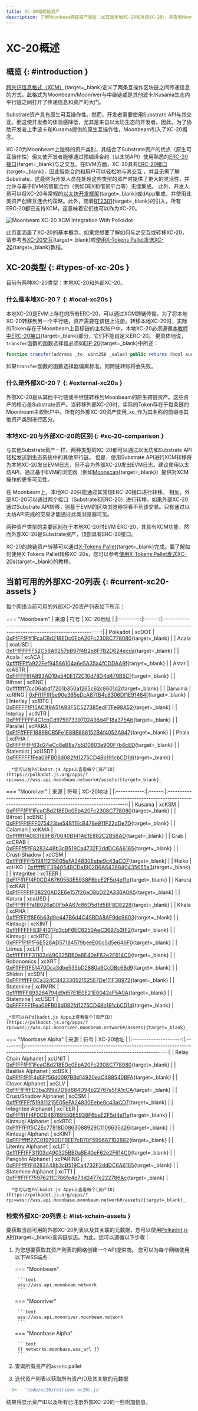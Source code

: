 ```yaml
---
title: XC-20和跨链资产
description: 了解Moonbeam跨链资产类型（尤其是本地XC-20和外部XC-20），并查看Moonbeam上的外部XC-20列表。
---
```


# XC-20概述

## 概览 {: #introduction }

[跨共识信息格式（XCM）](https://wiki.polkadot.network/docs/learn-crosschain){target=_blank}定义了两条互操作区块链之间传递信息的方式。此格式为Moonbeam/Moonriver与中继链或是其他波卡/Kusama生态内平行链之间打开了传递信息和资产的大门。

Substrate资产具有原生可互操作性。然而，开发者需要使用Substrate API与其交互。而这使开发者的体验感降低，尤其是来自以太坊生态的开发者。因此，为了协助开发者上手波卡和Kusama提供的原生互操作性，Moonbeam引入了XC-20概念。

XC-20为Moonbeam上独特的资产类别，其结合了Substrate资产的优点（原生可互操作性）但又使开发者能够通过预编译合约（以太坊API）使用熟悉的[ERC-20接口](/builders/interoperability/xcm/xc20/interact#the-erc20-interface){target=_blank}与之交互。在EVM方面，XC-20具有[ERC-20接口](/builders/interoperability/xcm/xc20/interact#the-erc20-interface){target=_blank}，因此智能合约和用户可以轻松地与其交互 ，并且无需了解 Substrate。这最终为开发人员在处理这些类型的资产时提供了更大的灵活性，并允许与基于EVM的智能合约（例如DEX和借贷平台等）无缝集成。 此外，开发人员可以将XC-20与常规的[以太坊开发框架](/builders/build/eth-api/dev-env/){target=_blank}或dApp集成，并使用此类资产创建互连合约策略。此外，随着[RT2301](https://github.com/moonbeam-foundation/moonbeam/tree/runtime-2301){target=_blank}的引入，所有ERC-20都已支持XCM，这意味着它们也可以作为XC-20。

![Moonbeam XC-20 XCM Integration With Polkadot](/images/builders/interoperability/xcm/overview/overview-4.png)

此页面涵盖了XC-20的基本概念，如果您想要了解如何与之交互或转移XC-20，请参考[与XC-20交互](/builders/interoperability/xcm/xc20/interact){target=_blank}或[使用X-Tokens Pallet发送XC-20](/builders/interoperability/xcm/xc20/xtokens){target=_blank}教程。

## XC-20类型 {: #types-of-xc-20s }

目前有两种XC-20类型：本地XC-20和外部XC-20。

### 什么是本地XC-20？ {: #local-xc20s }

本地XC-20是EVM上存在的所有ERC-20，可以通过XCM跨链传输。为了将本地XC-20转移到另一个平行链，资产需要在该链上注册。转移本地XC-20时，实际的Token存在于Moonbeam上目标链的主权账户中。本地XC-20必须遵循[本教程中ERC-20接口](/builders/interoperability/xcm/xc20/interact#the-erc20-interface){target=_blank}部分，它们不能自定义ERC-20。 更具体地说，`transfer`函数的函数选择器必须如[EIP-20](https://eips.ethereum.org/EIPS/eip-20){target=_blank}中所述：

```js
function transfer(address _to, uint256 _value) public returns (bool success)
```

如果`transfer`函数的函数选择器偏离标准，则跨链转账将会失败。

### 什么是外部XC-20？ {: #external-xc20s }

外部XC-20是从其他平行链或中继链转移到Moonbeam的原生跨链资产。这些资产的核心是Substrate资产。当转移外部XC-20时，实际的Token存在于每条链的Moonbeam主权账户中。所有的外部XC-20资产使用_xc_作为其名称的前缀与其他资产类别进行区分。

### 本地XC-20与外部XC-20的区别 {: #xc-20-comparison }

与其他Substrate资产一样，两种类型的XC-20都可以通过以太坊和Substrate API轻松发送到生态系统中的其他平行链。 但是，使用Substrate API进行XCM转移将为本地XC-20发出EVM日志，但不会为外部XC-20发出EVM日志。建议使用以太坊API，通过基于EVM的浏览器（例如[Moonscan](https://moonscan.io){target=_blank}）提供对XCM操作的更多可见性。

在 Moonbeam上，本地XC-20只能通过其常规ERC-20接口进行转移。 相反，外部XC-20可以通过两个接口（Substrate和ERC-20）进行转移。如果外部XC-20通过Substrate API转移，则基于EVM的区块浏览器将看不到该交易。只有通过以太坊API完成的交易才能通过此类浏览器可见。

两种资产类型的主要区别在于本地XC-20时EVM ERC-20，其具有XCM功能，然而外部XC-20是Substrate资产，顶部具有ERC-20接口。

XC-20的跨链资产转移可以通过[X-Tokens Pallet](/builders/interoperability/xcm/xc20/xtokens/){target=_blank}完成。要了解如何使用X-Tokens Pallet转移XC-20s，您可以参考[使用X-Tokens Pallet发送XC-20s](/builders/interoperability/xcm/xc20/xtokens){target=_blank}的教程。

## 当前可用的外部XC-20列表 {: #current-xc20-assets }

每个网络当前可用的外部XC-20资产列表如下所示：

=== "Moonbeam"
    |   来源    |  符号  |                                                             XC-20地址                                                             |
    |:---------:|:------:|:---------------------------------------------------------------------------------------------------------------------------------:|
    | Polkadot  | xcDOT  | [0xFfFFfFff1FcaCBd218EDc0EbA20Fc2308C778080](https://moonscan.io/token/0xFfFFfFff1FcaCBd218EDc0EbA20Fc2308C778080){target=_blank} |
    |   Acala   | xcaUSD | [0xfFfFFFFF52C56A9257bB97f4B2b6F7B2D624ecda](https://moonscan.io/token/0xfFfFFFFF52C56A9257bB97f4B2b6F7B2D624ecda){target=_blank} |
    |   Acala   | xcACA  | [0xffffFFffa922Fef94566104a6e5A35a4fCDDAA9f](https://moonscan.io/token/0xffffFFffa922Fef94566104a6e5A35a4fCDDAA9f){target=_blank} |
    |   Astar   | xcASTR | [0xFfFFFfffA893AD19e540E172C10d78D4d479B5Cf](https://moonscan.io/token/0xFfFFFfffA893AD19e540E172C10d78D4d479B5Cf){target=_blank} |
    |  Bifrost  | xcBNC  | [0xffffffff7cc06abdf7201b350a1265c62c8601d2](https://moonscan.io/token/0xffffffff7cc06abdf7201b350a1265c62c8601d2){target=_blank} |
    | Darwinia  | xcRING | [0xFfffFfff5e90e365eDcA87fB4c8306Df1E91464f](https://moonscan.io/token/0xFfffFfff5e90e365eDcA87fB4c8306Df1E91464f){target=_blank} |
    | Interlay  | xcIBTC | [0xFFFFFfFf5AC1f9A51A93F5C527385edF7Fe98A52](https://moonscan.io/token/0xFFFFFfFf5AC1f9A51A93F5C527385edF7Fe98A52){target=_blank} |
    | Interlay  | xcINTR | [0xFffFFFFF4C1cbCd97597339702436d4F18a375Ab](https://moonscan.io/token/0xFffFFFFF4C1cbCd97597339702436d4F18a375Ab){target=_blank} |
    | Parallel  | xcPARA | [0xFfFffFFF18898CB5Fe1E88E668152B4f4052A947](https://moonscan.io/token/0xFfFffFFF18898CB5Fe1E88E668152B4f4052A947){target=_blank} |
    |   Phala   | xcPHA  | [0xFFFfFfFf63d24eCc8eB8a7b5D0803e900F7b6cED](https://moonscan.io/token/0xFFFfFfFf63d24eCc8eB8a7b5D0803e900F7b6cED){target=_blank} |
    | Statemint | xcUSDT | [0xFFFFFFfFea09FB06d082fd1275CD48b191cbCD1d](https://moonscan.io/token/0xFFFFFFfFea09FB06d082fd1275CD48b191cbCD1d){target=_blank} |

     _*您可以在Polkadot.js Apps上查看每个[资产ID](https://polkadot.js.org/apps/?rpc=wss://wss.api.moonbeam.network#/assets){target=_blank}_

=== "Moonriver"
    |     来源     |  符号  |                                                                  XC-20地址                                                                  |
    |:------------:|:------:|:-------------------------------------------------------------------------------------------------------------------------------------------:|
    |    Kusama    | xcKSM  | [0xFfFFfFff1FcaCBd218EDc0EbA20Fc2308C778080](https://moonriver.moonscan.io/token/0xffffffff1fcacbd218edc0eba20fc2308c778080){target=_blank} |
    |   Bifrost    | xcBNC  | [0xFFfFFfFFF075423be54811EcB478e911F22dDe7D](https://moonriver.moonscan.io/token/0xFFfFFfFFF075423be54811EcB478e911F22dDe7D){target=_blank} |
    |   Calamari   | xcKMA  | [0xffffffffA083189F870640B141AE1E882C2B5BAD](https://moonriver.moonscan.io/token/0xffffffffA083189F870640B141AE1E882C2B5BAD){target=_blank} |
    |     Crab     | xcCRAB | [0xFFFffFfF8283448b3cB519Ca4732F2ddDC6A6165](https://moonriver.moonscan.io/token/0xFFFffFfF8283448b3cB519Ca4732F2ddDC6A6165){target=_blank} |
    | Crust-Shadow | xcCSM  | [0xffFfFFFf519811215E05eFA24830Eebe9c43aCD7](https://moonriver.moonscan.io/token/0xffFfFFFf519811215E05eFA24830Eebe9c43aCD7){target=_blank} |
    |    Heiko     | xcHKO  | [0xffffffFF394054BCDa1902B6A6436840435655a3](https://moonriver.moonscan.io/token/0xffffffFF394054BCDa1902B6A6436840435655a3){target=_blank} |
    |  Integritee  | xcTEER | [0xFfFfffFf4F0CD46769550E5938F6beE2F5d4ef1e](https://moonriver.moonscan.io/token/0xFfFfffFf4F0CD46769550E5938F6beE2F5d4ef1e){target=_blank} |
    |    Karura    | xcKAR  | [0xFfFFFFfF08220AD2E6e157f26eD8bD22A336A0A5](https://moonriver.moonscan.io/token/0xFfFFFFfF08220AD2E6e157f26eD8bD22A336A0A5){target=_blank} |
    |    Karura    | xcaUSD | [0xFfFffFFfa1B026a00FbAA67c86D5d1d5BF8D8228](https://moonriver.moonscan.io/token/0xFfFffFFfa1B026a00FbAA67c86D5d1d5BF8D8228){target=_blank} |
    |    Khala     | xcPHA  | [0xffFfFFff8E6b63d9e447B6d4C45BDA8AF9dc9603](https://moonriver.moonscan.io/token/0xffFfFFff8E6b63d9e447B6d4C45BDA8AF9dc9603){target=_blank} |
    |   Kintsugi   | xcKINT | [0xfffFFFFF83F4f317d3cbF6EC6250AeC3697b3fF2](https://moonriver.moonscan.io/token/0xfffFFFFF83F4f317d3cbF6EC6250AeC3697b3fF2){target=_blank} |
    |   Kintsugi   | xckBTC | [0xFFFfFfFfF6E528AD57184579beeE00c5d5e646F0](https://moonriver.moonscan.io/token/0xFFFfFfFfF6E528AD57184579beeE00c5d5e646F0){target=_blank} |
    |    Litmus    | xcLIT  | [0xfffFFfFF31103d490325BB0a8E40eF62e2F614C0](https://moonriver.moonscan.io/token/0xfffFFfFF31103d490325BB0a8E40eF62e2F614C0){target=_blank} |
    |  Robonomics  | xcXRT  | [0xFffFFffF51470Dca3dbe535bD2880a9CcDBc6Bd9](https://moonriver.moonscan.io/token/0xFffFFffF51470Dca3dbe535bD2880a9CcDBc6Bd9){target=_blank} |
    |    Shiden    | xcSDN  | [0xFFFfffFF0Ca324C842330521525E7De111F38972](https://moonriver.moonscan.io/token/0xFFFfffFF0Ca324C842330521525E7De111F38972){target=_blank} |
    |  Statemine   | xcRMRK | [0xffffffFF893264794d9d57E1E0E21E0042aF5A0A](https://moonriver.moonscan.io/token/0xffffffFF893264794d9d57E1E0E21E0042aF5A0A){target=_blank} |
    |  Statemine   | xcUSDT | [0xFFFFFFfFea09FB06d082fd1275CD48b191cbCD1d](https://moonriver.moonscan.io/token/0xFFFFFFfFea09FB06d082fd1275CD48b191cbCD1d){target=_blank} |

    _*您可以在Polkadot.js Apps上查看每个[资产ID](https://polkadot.js.org/apps/?rpc=wss://wss.api.moonriver.moonbeam.network#/assets){target=_blank}_

=== "Moonbase Alpha"
    |         来源          |   符号   |                                                                 XC-20地址                                                                  |
    |:---------------------:|:--------:|:------------------------------------------------------------------------------------------------------------------------------------------:|
    | Relay Chain Alphanet  |  xcUNIT  | [0xFfFFfFff1FcaCBd218EDc0EbA20Fc2308C778080](https://moonbase.moonscan.io/token/0xFfFFfFff1FcaCBd218EDc0EbA20Fc2308C778080){target=_blank} |
    |   Basilisk Alphanet   |  xcBSX   | [0xFFfFfFfF4d0Ff56d0097BBd14920eaC488540BFA](https://moonbase.moonscan.io/token/0xFFfFfFfF4d0Ff56d0097BBd14920eaC488540BFA){target=_blank} |
    |    Clover Alphanet    |  xcCLV   | [0xFfFfFffFD3ba399d7D9d684D94b22767a5FA1cCA](https://moonbase.moonscan.io/token/0xFfFfFffFD3ba399d7D9d684D94b22767a5FA1cCA){target=_blank} |
    | Crust/Shadow Alphanet |  xcCSM   | [0xffFfFFFf519811215E05eFA24830Eebe9c43aCD7](https://moonbase.moonscan.io/token/0xffFfFFFf519811215E05eFA24830Eebe9c43aCD7){target=_blank} |
    |  Integritee Alphanet  |  xcTEER  | [0xFfFfffFf4F0CD46769550E5938F6beE2F5d4ef1e](https://moonbase.moonscan.io/token/0xFfFfffFf4F0CD46769550E5938F6beE2F5d4ef1e){target=_blank} |
    |   Kintsugi Alphanet   |  xckBTC  | [0xFffFfFff5C2Ec77818D0863088929C1106635d26](https://moonbase.moonscan.io/token/0xFffFfFff5C2Ec77818D0863088929C1106635d26){target=_blank} |
    |   Kintsugi Alphanet   |  xcKINT  | [0xFFFfffff27C019790DFBEE7cB70F5996671B2882](https://moonbase.moonscan.io/token/0xFFFfffff27C019790DFBEE7cB70F5996671B2882){target=_blank} |
    |   Litentry Alphanet   |  xcLIT   | [0xfffFFfFF31103d490325BB0a8E40eF62e2F614C0](https://moonbase.moonscan.io/token/0xfffFFfFF31103d490325BB0a8E40eF62e2F614C0){target=_blank} |
    |   Pangolin Alphanet   | xcPARING | [0xFFFffFfF8283448b3cB519Ca4732F2ddDC6A6165](https://moonbase.moonscan.io/token/0xFFFffFfF8283448b3cB519Ca4732F2ddDC6A6165){target=_blank} |
    |  Statemine Alphanet   |  xcTT1   | [0xfFffFfFf75976211C786fe4d73d2477e222786Ac](https://moonbase.moonscan.io/token/0xfFffFfFf75976211C786fe4d73d2477e222786Ac){target=_blank} |

     _*您可以在Polkadot.js Apps上查看每个[资产ID](https://polkadot.js.org/apps/?rpc=wss://wss.api.moonbase.moonbeam.network#/assets){target=_blank}_

### 检索外部XC-20列表 {: #list-xchain-assets }

要获取当前可用的外部XC-20列表以及其关联的元数据，您可以使用[Polkadot.js API](/builders/build/substrate-api/polkadot-js-api){target=_blank}查询链状态。为此，您可以遵循以下步骤：

1. 为您想要获取其资产列表的网络创建一个API提供商。 您可以为每个网络使用以下WSS端点：

    === "Moonbeam"

        ```text
        wss://wss.api.moonbeam.network
        ```

    === "Moonriver"

        ```text
        wss://wss.api.moonriver.moonbeam.network
        ```

    === "Moonbase Alpha"

        ```text
        {{ networks.moonbase.wss_url }}
        ```

2. 查询所有资产的`assets` pallet
3. 迭代资产列表以获取所有资产ID及其关联的元数据

```js
--8<-- 'code/xc20/retrieve-xc20s.js'
```

结果将显示资产ID以及所有已注册外部XC-20的一些附加信息。
